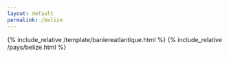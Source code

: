 ```yaml
---
layout: default
permalink: /belize
---
```


{% include_relative /template/baniereatlantique.html %}
{% include_relative /pays/belize.html %}
